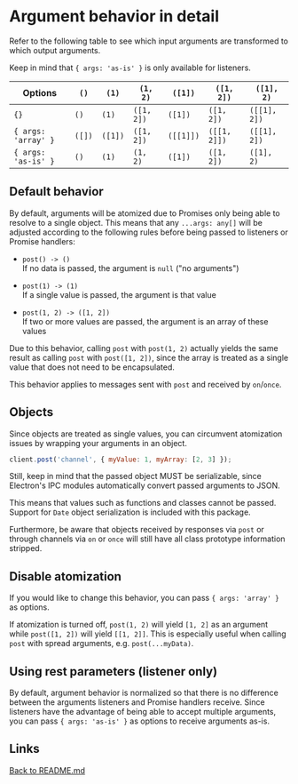 # Argument behavior in detail

Refer to the following table to see which input arguments are transformed to
which output arguments.

Keep in mind that `{ args: 'as-is' }` is only available for listeners.

| Options             | `()`   | `(1)`   | `(1, 2)`   | `([1])`   | `([1, 2])`   | `([1], 2)`   |
|---------------------|--------|---------|------------|-----------|--------------|--------------|
| `{}`                | `()`   | `(1)`   | `([1, 2])` | `([1])`   | `([1, 2])`   | `([[1], 2])` |
| `{ args: 'array' }` | `([])` | `([1])` | `([1, 2])` | `([[1]])` | `([[1, 2]])` | `([[1], 2])` |
| `{ args: 'as-is' }` | `()`   | `(1)`   | `(1, 2)`   | `([1])`   | `([1, 2])`   | `([1], 2)`   |

## Default behavior

By default, arguments will be atomized due to Promises only being able to
resolve to a single object.
This means that any `...args: any[]` will be adjusted according to the
following rules before being passed to listeners or Promise handlers:

- `post() -> ()`  
  If no data is passed, the argument is `null` ("no arguments")

- `post(1) -> (1)`  
  If a single value is passed, the argument is that value

- `post(1, 2) -> ([1, 2])`  
  If two or more values are passed, the argument is an array of these values

Due to this behavior, calling `post` with `post(1, 2)` actually yields the same
result as calling `post` with `post([1, 2])`, since the array is treated as a
single value that does not need to be encapsulated.

This behavior applies to messages sent with `post` and received by `on`/`once`.

## Objects

Since objects are treated as single values,
you can circumvent atomization issues by wrapping your arguments in an object.

```js
client.post('channel', { myValue: 1, myArray: [2, 3] });
```

Still, keep in mind that the passed object MUST be serializable,
since Electron's IPC modules automatically convert passed arguments to JSON.

This means that values such as functions and classes cannot be passed.
Support for `Date` object serialization is included with this package.

Furthermore, be aware that objects received by responses via `post` or
through channels via `on` or `once` will still have all class prototype
information stripped.

## Disable atomization

If you would like to change this behavior,
you can pass `{ args: 'array' }` as options.

If atomization is turned off, `post(1, 2)` will yield `[1, 2]` as an argument
while `post([1, 2])` will yield `[[1, 2]]`.
This is especially useful when calling `post` with spread arguments,
e.g. `post(...myData)`.

## Using rest parameters (listener only)

By default, argument behavior is normalized so that there is no difference
between the arguments listeners and Promise handlers receive.
Since listeners have the advantage of being able to accept multiple arguments,
you can pass `{ args: 'as-is' }` as options to receive arguments as-is.

## Links

[Back to README.md](../README.md)
